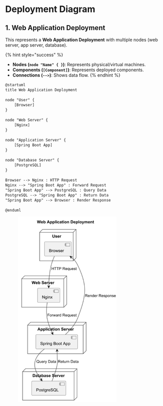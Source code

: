 # Deployment Diagram

## 1. Web Application Deployment

This represents a **Web Application Deployment** with multiple nodes (web server, app server, database).

{% hint style="success" %}
* **Nodes (`node "Name" { }`)**: Represents physical/virtual machines.
* **Components (`[Component]`)**: Represents deployed components.
* **Connections (`-->`)**: Shows data flow.
{% endhint %}

```plant-uml
@startuml
title Web Application Deployment

node "User" {
    [Browser]
}

node "Web Server" {
    [Nginx]
}

node "Application Server" {
    [Spring Boot App]
}

node "Database Server" {
    [PostgreSQL]
}

Browser --> Nginx : HTTP Request
Nginx --> "Spring Boot App" : Forward Request
"Spring Boot App" --> PostgreSQL : Query Data
PostgreSQL --> "Spring Boot App" : Return Data
"Spring Boot App" --> Browser : Render Response

@enduml
```

<figure><img src="../../../../.gitbook/assets/plantuml-deployment-diagram-1.png" alt="" width="314"><figcaption></figcaption></figure>









